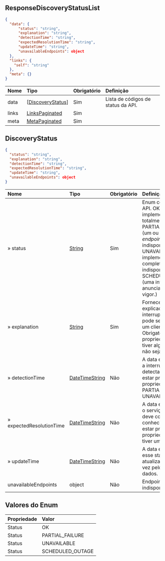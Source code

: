 ## ResponseDiscoveryStatusList
<a id="schemaResponseDiscoveryStatusList"></a>

```json
{
  "data": {
      "status": "string",
      "explanation": "string",
      "detectionTime": "string",
      "expectedResolutionTime": "string",
      "updateTime": "string",
      "unavailableEndpoints": object
  },
  "links": {
    "self": "string"
  },
  "meta": {}
}
```

|     Nome          |  Tipo                                       | Obrigatório  |Definição                               |
|:------------------|:--------------------------------------------|:-------------|:-------------------------------------- |
| data            | [[DiscoveryStatus](#schemaDiscoveryStatus)] | Sim          | Lista de códigos de status da API.      |
| links             | [LinksPaginated](#schemaLinksPaginated)     | Sim          |                                        |
| meta              | [MetaPaginated](#schemaMetaPaginated)       | Sim          |                                        |

## DiscoveryStatus
<a id="schemaDiscoveryStatus"></a>

```json
{
  "status": "string",
  "explanation": "string",
  "detectionTime": "string",
  "expectedResolutionTime": "string",
  "updateTime": "string",
  "unavailableEndpoints": object
}
```

|          Nome        |  Tipo                                               |Obrigatório |Definição                                                                                                                       |
|:-------------        |:----------------------------------------------------|:-----------|:-------------------------------------------------------------------------------------------------------------------------------|
|» status                |[String](#introducao-tipos-de-dados-comuns)  |Sim         |Enum com Status da API. OK (a implementação é totalmente funcional). PARTIAL_FAILURE (um ou mais *endpoints* estão indisponíveis). UNAVAILABLE (a implementação completa está indisponível). SCHEDULED_OUTAGE (uma interrupção anunciada está em vigor.)             |
|» explanation           |[String](#introducao-tipos-de-dados-comuns)  |Sim         |Fornece uma explicação da interrupção atual que pode ser exibida para um cliente final. Obrigatório se a propriedade status tiver algum valor que não seja OK. |
|» detectionTime         |[DateTimeString](#introducao-tipos-de-dados-comuns)  |Não         |A data e hora em que a interrupção atual foi detectada. Só deve estar presente se a propriedade status for PARTIAL_FAILURE ou UNAVAILABLE. |
| » expectedResolutionTime|[DateTimeString](#introducao-tipos-de-dados-comuns)  |Não         |A data e hora em que o serviço completo deve continuar (se conhecido). Não deve estar presente se a propriedade status tiver um valor OK.   |
| » updateTime            |[DateTimeString](#introducao-tipos-de-dados-comuns)  |Não         |A data e hora em que esse status foi atualizado pela última vez pelo titular dos dados.  |
|unavailableEndpoints | object                                        |Não         |Endpoints com indisponibilidade             |


## Valores do Enum

| Propriedade | Valor            |
|:------------|:-----------------|
| Status      | OK               |
| Status      | PARTIAL_FAILURE  |
| Status      | UNAVAILABLE      |
| Status      | SCHEDULED_OUTAGE |